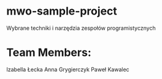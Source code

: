 

# mwo-sample-project
 Wybrane techniki i narzędzia zespołów programistycznych 


# Team Members: 
Izabella Łecka
Anna Grygierczyk 
Paweł Kawalec

